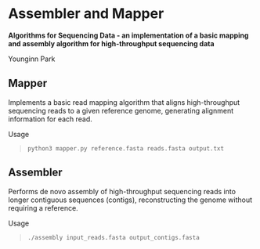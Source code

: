 # Assembler and Mapper

**Algorithms for Sequencing Data - an implementation of a basic mapping and assembly algorithm for high-throughput sequencing data**

Younginn Park

## Mapper

Implements a basic read mapping algorithm that aligns high-throughput sequencing reads to a given reference genome, generating alignment information for each read.

Usage
>`python3 mapper.py reference.fasta reads.fasta output.txt`

## Assembler

Performs de novo assembly of high-throughput sequencing reads into longer contiguous sequences (contigs), reconstructing the genome without requiring a reference.

Usage
>`./assembly input_reads.fasta output_contigs.fasta`
